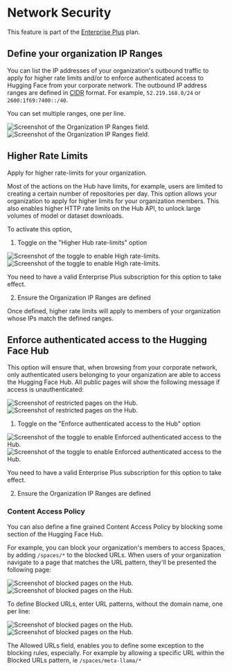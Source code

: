 # Network Security

<Tip warning={true}>
This feature is part of the <a href="https://huggingface.co/contact/sales?from=enterprise" target="_blank">Enterprise Plus</a> plan.
</Tip>

## Define your organization IP Ranges

You can list the IP addresses of your organization's outbound traffic to apply for higher rate limits and/or to enforce authenticated access to Hugging Face from your corporate network.
The outbound IP address ranges are defined in <a href="https://en.wikipedia.org/wiki/Classless_Inter-Domain_Routing" target="_blank">CIDR</a> format. For example, `52.219.168.0/24` or `2600:1f69:7400::/40`.

You can set multiple ranges, one per line. 

<div class="flex justify-center">
<img class="block dark:hidden" src="https://huggingface.co/datasets/huggingface/documentation-images/resolve/main/enterprise/network-sec-ip-ranges.png" alt="Screenshot of the Organization IP Ranges field."/>
<img class="hidden dark:block" src="https://huggingface.co/datasets/huggingface/documentation-images/resolve/main/enterprise/dark-network-sec-ip-ranges.png" alt="Screenshot of the Organization IP Ranges field."/>
</div>


## Higher Rate Limits

Apply for higher rate-limits for your organization. 

Most of the actions on the Hub have limits, for example, users are limited to creating a certain number of repositories per day. This option allows your organization to apply for higher limits for your organization members. This also enables higher HTTP rate limits on the Hub API, to unlock large volumes of model or dataset downloads.

To activate this option,

1. Toggle on the "Higher Hub rate-limits" option

<div class="flex justify-center">
<img class="block dark:hidden" src="https://huggingface.co/datasets/huggingface/documentation-images/resolve/main/enterprise/network-sec-rate-limit.png" alt="Screenshot of the toggle to enable High rate-limits."/>
<img class="hidden dark:block" src="https://huggingface.co/datasets/huggingface/documentation-images/resolve/main/enterprise/dark-network-sec-rate-limit.png" alt="Screenshot of the toggle to enable High rate-limits."/>
</div>

You need to have a valid Enterprise Plus subscription for this option to take effect.

2. Ensure the Organization IP Ranges are defined 

Once defined, higher rate limits will apply to members of your organization whose IPs match the defined ranges. 


## Enforce authenticated access to the Hugging Face Hub

This option will ensure that, when browsing from your corporate network, only authenticated users belonging to your organization are able to access the Hugging Face Hub. All public pages will show the following message if access is unauthenticated:

<div class="flex justify-center">
<img class="block dark:hidden" src="https://huggingface.co/datasets/huggingface/documentation-images/resolve/main/enterprise/network-sec-restricted-url.png" alt="Screenshot of restricted pages on the Hub."/>
<img class="hidden dark:block" src="https://huggingface.co/datasets/huggingface/documentation-images/resolve/main/enterprise/dark-network-sec-restricted-url.png" alt="Screenshot of restricted pages on the Hub."/>
</div>

1. Toggle on the "Enforce authenticated access to the Hub" option

<div class="flex justify-center">
<img class="block dark:hidden" src="https://huggingface.co/datasets/huggingface/documentation-images/resolve/main/enterprise/network-sec-enforce-auth.png" alt="Screenshot of the toggle to enable Enforced authenticated access to the Hub."/>
<img class="hidden dark:block" src="https://huggingface.co/datasets/huggingface/documentation-images/resolve/main/enterprise/dark-network-sec-enforce-auth.png" alt="Screenshot of the toggle to enable Enforced authenticated access to the Hub."/>
</div>

You need to have a valid Enterprise Plus subscription for this option to take effect.

2. Ensure the Organization IP Ranges are defined 


### Content Access Policy 

You can also define a fine grained Content Access Policy by blocking some section of the Hugging Face Hub. 

For example, you can block your organization's members to access Spaces, by adding `/spaces/*` to the blocked URLs. When users of your organization navigate to a page that matches the URL pattern, they'll be presented the following page:

<div class="flex justify-center">
<img class="block dark:hidden" src="https://huggingface.co/datasets/huggingface/documentation-images/resolve/main/enterprise/network-sec-blocked-url.png" alt="Screenshot of blocked pages on the Hub."/>
<img class="hidden dark:block" src="https://huggingface.co/datasets/huggingface/documentation-images/resolve/main/enterprise/dark-network-sec-blocked-url.png" alt="Screenshot of blocked pages on the Hub."/>
</div>

To define Blocked URLs, enter URL patterns, without the domain name, one per line:

<div class="flex justify-center">
<img class="block dark:hidden" src="https://huggingface.co/datasets/huggingface/documentation-images/resolve/main/enterprise/network-sec-cap.png" alt="Screenshot of blocked pages on the Hub."/>
<img class="hidden dark:block" src="https://huggingface.co/datasets/huggingface/documentation-images/resolve/main/enterprise/dark-network-sec-cap.png" alt="Screenshot of blocked pages on the Hub."/>
</div>

The Allowed URLs field, enables you to define some exception to the blocking rules, especially. For example by allowing a specific URL within the Blocked URLs pattern, ie `/spaces/meta-llama/*`  
